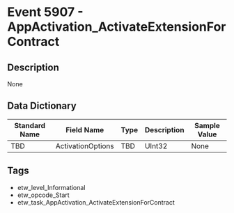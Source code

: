 # Event 5907 - AppActivation_ActivateExtensionForContract

## Description
None

## Data Dictionary
|Standard Name|Field Name|Type|Description|Sample Value|
|---|---|---|---|---|
|TBD|ActivationOptions|TBD|UInt32|None|None|

## Tags
* etw_level_Informational
* etw_opcode_Start
* etw_task_AppActivation_ActivateExtensionForContract
